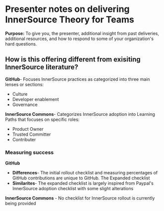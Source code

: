 # Presenter notes on delivering InnerSource Theory for Teams

**Purpose:** To give you, the presenter, additional insight from past deliveries, additional resources, and how to respond to some of your organization's hard questions.

## How is this offering different from exisiting InnerSource literature?

**GitHub**- Focuses InnerSource practices as categorized into three main lenses or sections:
  - Culture
  - Developer enablement
  - Governance 

**InnerSource Commons**- Categorizes InnerSource adoption into Learning Paths that focuses on specific roles:
  - Product Owner
  - Trusted Committer
  - Contributer 

### Measuring success 

**GitHub**
  - **Differences**- The initial rollout checklist and measuring percentages of GitHub contributions are unique to GitHub. The Expanded     checklist 
  - **Similarites**- The expanded checklist is largely inspired from Paypal's InnerSource adoption checklist with some slight alterations

**InnerSource Commons** - No checklist for InnerSource rollout is currently being provided
